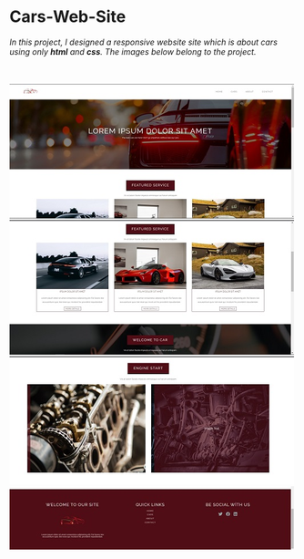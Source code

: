 # Cars-Web-Site
*In this project, I designed a responsive website site which is about cars using only **html** and **css**.
The images below belong to the project.*

<br> <br>
<img src="https://github.com/Cagritrkmen/Cars-Web-Site/blob/master/project%20images/picture%201.jpg" alt="Image not found!" >
<img src="https://github.com/Cagritrkmen/Cars-Web-Site/blob/master/project%20images/picture%202.jpg" alt="Image not found!" >
<img src="https://github.com/Cagritrkmen/Cars-Web-Site/blob/master/project%20images/picture%203.jpg" alt="Image not found!" >
<img src="https://github.com/Cagritrkmen/Cars-Web-Site/blob/master/project%20images/picture%204.jpg" alt="Image not found!" >
